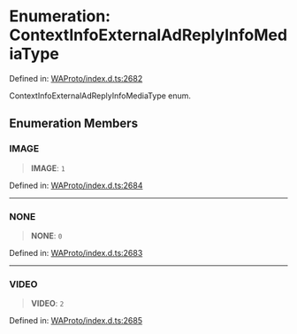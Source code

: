 # Enumeration: ContextInfoExternalAdReplyInfoMediaType

Defined in: [WAProto/index.d.ts:2682](https://github.com/Riders004/Tv/blob/3d6aaf6f3efb499dc9d0ca82bb24083bb45a8478/WAProto/index.d.ts#L2682)

ContextInfoExternalAdReplyInfoMediaType enum.

## Enumeration Members

### IMAGE

> **IMAGE**: `1`

Defined in: [WAProto/index.d.ts:2684](https://github.com/Riders004/Tv/blob/3d6aaf6f3efb499dc9d0ca82bb24083bb45a8478/WAProto/index.d.ts#L2684)

***

### NONE

> **NONE**: `0`

Defined in: [WAProto/index.d.ts:2683](https://github.com/Riders004/Tv/blob/3d6aaf6f3efb499dc9d0ca82bb24083bb45a8478/WAProto/index.d.ts#L2683)

***

### VIDEO

> **VIDEO**: `2`

Defined in: [WAProto/index.d.ts:2685](https://github.com/Riders004/Tv/blob/3d6aaf6f3efb499dc9d0ca82bb24083bb45a8478/WAProto/index.d.ts#L2685)
